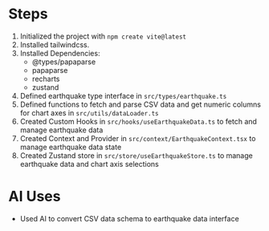 # Steps

1. Initialized the project with `npm create vite@latest`
2. Installed tailwindcss.
3. Installed Dependencies:
   - @types/papaparse
   - papaparse
   - recharts
   - zustand
4. Defined earthquake type interface in `src/types/earthquake.ts`
5. Defined functions to fetch and parse CSV data and get numeric columns for chart axes in `src/utils/dataLoader.ts`
6. Created Custom Hooks in `src/hooks/useEarthquakeData.ts` to fetch and manage earthquake data
7. Created Context and Provider in `src/context/EarthquakeContext.tsx` to manage earthquake data state
8. Created Zustand store in `src/store/useEarthquakeStore.ts` to manage earthquake data and chart axis selections

# AI Uses

- Used AI to convert CSV data schema to earthquake data interface
